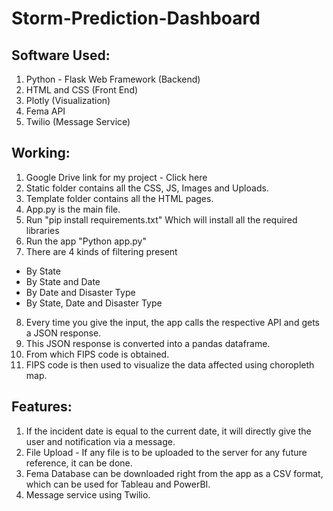 # Storm-Prediction-Dashboard

## Software Used:
1. Python - Flask Web Framework (Backend)
2. HTML and CSS (Front End)
3. Plotly (Visualization)
4. Fema API
5. Twilio (Message Service)

## Working:
1. Google Drive link for my project - Click here
2. Static folder contains all the CSS, JS, Images and Uploads.
3. Template folder contains all the HTML pages.
4. App.py is the main file.
5. Run
"pip install requirements.txt"
Which will install all the required libraries
6. Run the app
"Python app.py"
7. There are 4 kinds of filtering present
- By State
- By State and Date
- By Date and Disaster Type
- By State, Date and Disaster Type
8. Every time you give the input, the app calls the respective API and gets a
JSON response.
9. This JSON response is converted into a pandas dataframe.
10. From which FIPS code is obtained.
11. FIPS code is then used to visualize the data affected using choropleth
map.

## Features:
1. If the incident date is equal to the current date, it will directly give the user
and notification via a message.
2. File Upload - If any file is to be uploaded to the server for any future
reference, it can be done.
3. Fema Database can be downloaded right from the app as a CSV format,
which can be used for Tableau and PowerBI.
4. Message service using Twilio.
